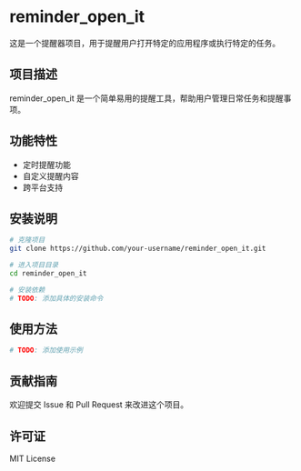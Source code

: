 # reminder_open_it

这是一个提醒器项目，用于提醒用户打开特定的应用程序或执行特定的任务。

## 项目描述

reminder_open_it 是一个简单易用的提醒工具，帮助用户管理日常任务和提醒事项。

## 功能特性

- 定时提醒功能
- 自定义提醒内容
- 跨平台支持

## 安装说明

```bash
# 克隆项目
git clone https://github.com/your-username/reminder_open_it.git

# 进入项目目录
cd reminder_open_it

# 安装依赖
# TODO: 添加具体的安装命令
```

## 使用方法

```bash
# TODO: 添加使用示例
```

## 贡献指南

欢迎提交 Issue 和 Pull Request 来改进这个项目。

## 许可证

MIT License
